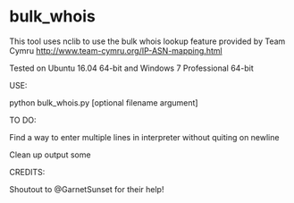 # bulk_whois

This tool uses nclib to use the bulk whois lookup feature provided by Team Cymru
http://www.team-cymru.org/IP-ASN-mapping.html

Tested on Ubuntu 16.04 64-bit and Windows 7 Professional 64-bit



USE:

python bulk_whois.py [optional filename argument]



TO DO:

Find a way to enter multiple lines in interpreter without quiting on newline

Clean up output some



CREDITS:

Shoutout to @GarnetSunset for their help!
